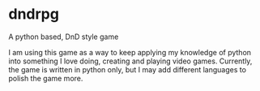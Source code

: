# dndrpg
A python based, DnD style game

I am using this game as a way to keep applying my knowledge of python into something I love doing, creating and playing video games. Currently, the game is written in python only, but I may add different languages to polish the game more. 


